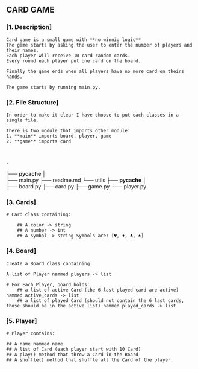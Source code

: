 ## CARD GAME 


### [1. Description]
    Card game is a small game with **no winnig logic**
    The game starts by asking the user to enter the number of players and their names.
    Each player will receive 10 card random cards.
    Every round each player put one card on the board. 

    Finally the game ends when all players have no more card on theirs hands. 

    The game starts by running main.py.
    

### [2. File Structure]

    In order to make it clear I have choose to put each classes in a single file.

    There is two module that imports other module:
    1. **main** imports board, player, game
    2. **game** imports card

    

    .
├── __pycache__
│   
├── main.py
├── readme.md
└── utils
    ├── __pycache__
    │  
    ├── board.py
    ├── card.py
    ├── game.py
    └── player.py

### [3. Cards]
    # Card class containing:

        ## A color -> string
        ## A number -> int
        ## A symbol -> string Symbols are: [♥, ♦, ♣, ♠]


### [4. Board]
    Create a Board class containing:

    A list of Player nammed players -> list
    
    # For Each Player, board holds:
        ## a list of active Card (the 6 last played card are active) nammed active_cards -> list
        ## a list of played Card (should not contain the 6 last cards, those should be in the active list) nammed played_cards -> list


### [5. Player]
    # Player contains:

    ## A name nammed name
    ## A list of Card (each player start with 10 Card) 
    ## A play() method that throw a Card in the Board
    ## A shuffle() method that shuffle all the Card of the player.